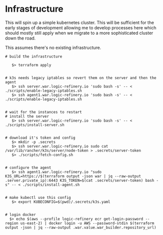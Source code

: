 # Infrastructure

This will spin up a simple kubernetes cluster. This will be sufficient for the
early stages of development allowing me to develop processes here which
should mostly still apply when we migrate to a more sophisticated cluster
down the road.

This assumes there's no existing infrastructure.

```
# build the infrastructure

   $> terraform apply


# k3s needs legacy iptables so revert them on the server and then the agent
   $> ssh server.war.logic-refinery.io 'sudo bash -s' -- < ./scripts/enable-legacy-iptables.sh
   $> ssh agent1.war.logic-refinery.io 'sudo bash -s' -- < ./scripts/enable-legacy-iptables.sh


# wait for the instances to restart
# install the server
   $> ssh server.war.logic-refinery.io 'sudo bash -s' -- < ./scripts/install-server.sh


# download it's token and config
   $> mkdir -p .secrets
   $> ssh server.war.logic-refinery.io sudo cat /var/lib/rancher/k3s/server/node-token > .secrets/server-token
   $> ./scripts/fetch-config.sh


# configure the agent
   $> ssh agent1.war.logic-refinery.io "sudo K3S_URL=https://$(terraform output -json war | jq --raw-output .server.private_ip):6443 K3S_TOKEN=$(cat .secrets/server-token) bash -s" -- < ./scripts/install-agent.sh


# make kubectl use this config
   $> export KUBECONFIG=$(pwd)/.secrets/k3s.yaml


# login docker
  $> echo $(aws --profile logic-refinery ecr get-login-password --region us-east-2) | docker login -u AWS --password-stdin $(terraform output -json | jq --raw-output .war.value.war_builder.repository_url)
```

